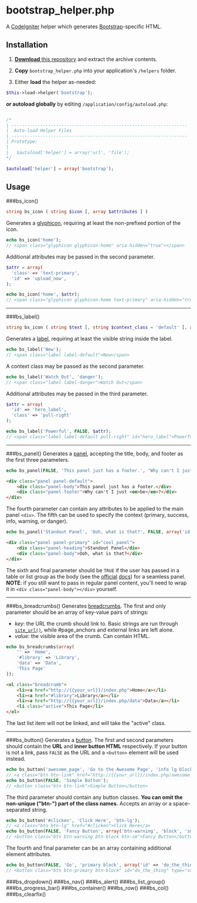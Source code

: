 bootstrap_helper.php
=============

A [CodeIgniter](http://www.codeigniter.com/) helper which generates [Bootstrap](http://getbootstrap.com/)-specific HTML.


## Installation

1. [**Download** this repository](https://github.com/gp-greg/bootstrap_helper.php/archive/master.zip) and extract the archive contents.

2. **Copy** `bootstrap_helper.php` into your application's `/helpers` folder.

3. Either **load** the helper as-needed:

  ```php
  $this->load->helper('bootstrap');
  ```

  **or autoload globally** by editing `/application/config/autoload.php`:

  ```php

/*
| -------------------------------------------------------------------
|  Auto-load Helper Files
| -------------------------------------------------------------------
| Prototype:
|
|	$autoload['helper'] = array('url', 'file');
*/

$autoload['helper'] = array('bootstrap');
```


## Usage

###bs_icon()
```php
string bs_icon ( string $icon [, array $attributes ] )
```
Generates a [glyphicon](http://getbootstrap.com/components/#glyphicons), requiring at least the non-prefixed portion of the icon.
```php
echo bs_icon('home');
// <span class="glyphicon glyphicon-home" aria-hidden="true"></span>
```
Additional attributes may be passed in the second parameter.
```php
$attr = array(
  'class' => 'text-primary',
  'id' => 'upload_now',
);

echo bs_icon('home', $attr);
// <span class="glyphicon glyphicon-home text-primary" aria-hidden="true" id="upload_now"></span>
```
---

###bs_label()
```php
string bs_icon ( string $text [, string $context_class = 'default' [, array $attributes ]] )
```
Generates a [label](http://getbootstrap.com/components/#labels), requiring at least the visible string inside the label.
```php
echo bs_label('New');
// <span class="label label-default">New</span>
```
A context class may be passed as the second parameter.
```php
echo bs_label('Watch Out', 'danger');
// <span class="label label-danger">Watch Out</span>
```
Additional attributes may be passed in the third parameter.
```php
$attr = array(
  'id' => 'hero_label',
  'class' => 'pull-right'
);

echo bs_label('Powerful', FALSE, $attr);
// <span class="label label-default pull-right" id="hero_label">Powerful</span>
```
---

###bs_panel()
Generates a [panel](http://getbootstrap.com/components/#panels), accepting the title, body, and footer as the first three parameters.
```php
echo bs_panel(FALSE, 'This panel just has a footer.', "Why can't I just <em>be</em>?");
```
```html
<div class="panel panel-default">
	<div class="panel-body">This panel just has a footer.</div>
	<div class="panel-footer">Why can't I just <em>be</em>?</div>
</div>
```
The fourth parameter can contain any attributes to be applied to the main panel `<div>`.  The fifth can be used to specify the context (primary, success, info, warning, or danger).
```php
echo bs_panel('Standout Panel', 'Ooh, what is that?', FALSE, array('id' => 'cool_panel'), 'primary');
```
```html
<div class="panel panel-primary" id="cool_panel">
	<div class="panel-heading">Standout Panel</div>
	<div class="panel-body">Ooh, what is that?</div>
</div>
```
The sixth and final parameter should be `TRUE` if the user has passed in a table or list group as the body (see the [official](http://getbootstrap.com/components/#panels-tables) [docs](http://getbootstrap.com/components/#panels-list-group)) for a seamless panel.  **NOTE**: if you still want to pass in regular panel content, you'll need to wrap it in `<div class="panel-body"></div>` yourself.

---

###bs_breadcrumbs()
Generates [breadcrumbs](http://getbootstrap.com/components/#breadcrumbs).  The first and only parameter should be an array of key-value pairs of strings:
* *key*: the URL the crumb should link to.  Basic strings are run through [`site_url()`](http://www.codeigniter.com/user_guide/helpers/url_helper.html), while #page_anchors and external links are left alone.
* *value*: the visible area of the crumb.  Can contain HTML.

```php
echo bs_breadcrumbs(array(
	'' => 'Home',
	'#library' => 'Library',
	'data' => 'Data',
	'This Page'
));
```
```html
<ol class="breadcrumb">
	<li><a href="http://{{your_url}}/index.php">Home</a></li>
	<li><a href="#library">Library</a></li>
	<li><a href="http://{{your_url}}/index.php/data">Data</a></li>
	<li class="active">This Page</li>
</ol>
```
The last list item will not be linked, and will take the "active" class.

---

###bs_button()
Generates a [button](http://getbootstrap.com/css/#buttons).  The first and second parameters should contain the **URL** and **inner button HTML** respectively.  If your button is not a link, pass `FALSE` as the URL and a `<button>` element will be used instead.
```php
echo bs_button('awesome_page', 'Go to the Awesome Page', 'info lg block');
// <a class="btn btn-link" href="http://{{your_url}}/index.php/awesome_page">Go to the Awesome Page</a>
echo bs_button(FALSE, 'Simple Button');
// <button class="btn btn-link">Simple Button</button>
```

The third parameter should contain any button classes.  **You can omit the non-unique ("btn-") part of the class names.**  Accepts an array or a space-separated string.
```php
echo bs_button('#clicken', 'Click Here', 'btn-lg');
// <a class="btn btn-lg" href="#clicken">Click Here</a>
echo bs_button(FALSE, 'Fancy Button', array('btn-warning', 'block', 'sm'));
// <button class="btn btn-warning btn-block btn-sm">Fancy Button</button>
```
The fourth and final parameter can be an array containing additional element attributes.
```php
echo bs_button(FALSE, 'Go', 'primary block', array('id' => 'do_the_thing', 'type' => 'submit'));
// <button class="btn btn-primary btn-block" id="do_the_thing" type="submit">Go</button>
```
###bs_dropdown()
###bs_nav()
###bs_alert()
###bs_list_group()
###bs_progress_bar()
###bs_container()
###bs_row()
###bs_col()
###bs_clearfix()
